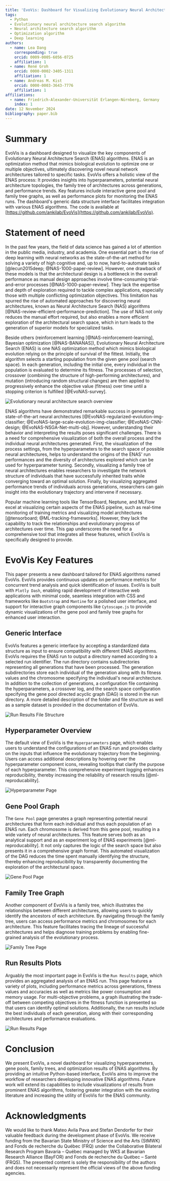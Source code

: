 ```yaml
---
title: 'EvoVis: Dashboard for Visualizing Evolutionary Neural Architecture Search Algorithms'
tags:
  - Python
  - Evolutionary neural architecture search algorithm
  - Neural architecture search algorithm
  - Optimization algorithm
  - Deep learning
authors:
  - name: Lea Dang
    corresponding: true
    orcid: 0009-0005-6056-0725
    affiliation: 1
  - name: René Groh
    orcid: 0000-0002-3405-1311
    affiliation: 1
  - name: Andreas M. Kist
    orcid: 0000-0003-3643-7776
    affiliation: 1
affiliations:
  - name: Friedrich-Alexander-Universität Erlangen-Nürnberg, Germany
    index: 1
date: 12 November 2024
bibliography: paper.bib
---
```


# Summary

EvoVis is a dashboard designed to visualize the key components of Evolutionary Neural Architecture Search (ENAS) algorithms. ENAS is an optimization method that mimics biological evolution to optimize one or multiple objectives, ultimately discovering novel neural network architectures tailored to specific tasks. EvoVis offers a holistic view of the ENAS process: It provides insights into hyperparameters, potential neural architecture topologies, the family tree of architectures across generations, and performance trends. Key features include interactive gene pool and family tree graphs, as well as performance plots for monitoring the ENAS runs. The dashboard's generic data structure interface facilitates integration with various ENAS algorithms. The code is available at [https://github.com/ankilab/EvoVis](https://github.com/ankilab/EvoVis).  

# Statement of need

In the past few years, the field of data science has gained a lot of attention in the public media, industry, and academia. One essential part is the rise of deep learning with neural networks as the state-of-the-art method for solving a variety of high cognitive and, up to now, hard-to-automate tasks [@lecun2015deep; @NAS-1000-paper-review]. However, one drawback of these models is that the architectural design is a bottleneck in the overall performance as manual design approaches involve time-consuming trial-and-error processes [@NAS-1000-paper-review]. They lack the expertise and depth of exploration required to tackle complex applications, especially those with multiple conflicting optimization objectives. This limitation has spurred the rise of automated approaches for discovering neural architectures, known as Neural Architecture Search (NAS) algorithms [@NAS-review-efficient-performance-prediction]. The use of NAS not only reduces the manual effort required, but also enables a more efficient exploration of the architectural search space, which in turn leads to the generation of superior models for specialized tasks.  

Beside others (reinforcement learning [@NAS-reinforcement-learning], Bayesian optimization [@NAS-BANANAS]), Evolutionary Neural Architecture Search (ENAS) is one NAS optimization method which mimics biological evolution relying on the principle of survival of the fittest. Initially, the algorithm selects a starting population from the given gene pool (search space). In each generation, including the initial one, every individual in the population is evaluated to determine its fitness. The processes of selection, crossover (combining the structure of high-performing architectures), and mutation (introducing random structural changes) are then applied to progressively enhance the objective value (fitness) over time until a stopping criterion is fulfilled [@EvoNAS-survey].  

![Evolutionary neural architecture search overview](./src/assets/media/evonas-overview-white.png)

ENAS algorithms have demonstrated remarkable success in generating state-of-the-art neural architectures [@EvoNAS-regularized-evolution-img-classifier; @EvoNAS-large-scale-evolution-img-classifier; @EvoNAS-CNN-design; @EvoNAS-NSGA-Net-multi-obj]. However, understanding their behavior and interpreting the results poses significant challenges. There is a need for comprehensive visualization of both the overall process and the individual neural architectures generated. First, the visualization of the process settings, from the hyperparameters to the search space of possible neural architectures, helps to understand the origins of the ENAS' run performances and the diversity of architectures explored which can be used for hyperparameter tuning. Secondly, visualizing a family tree of neural architectures enables researchers to investigate the network structure of individuals that have successfully inherited traits while converging toward an optimal solution. Finally, by visualizing aggregated performance trends of individuals across generations, researchers can gain insight into the evolutionary trajectory and intervene if necessary.  

Popular machine learning tools like TensorBoard, Neptune, and MLFlow excel at visualizing certain aspects of the ENAS pipeline, such as real-time monitoring of training metrics and visualizing model architectures [@tensorboard; @ML-tracking-frameworks]. However, they lack the capability to track the relationships and evolutionary progress of architectures over time. This gap underscores the need for a comprehensive tool that integrates all these features, which EvoVis is specifically designed to provide.  

# EvoVis Key Features

This paper presents a new dashboard tailored for ENAS algorithms named EvoVis. EvoVis provides continuous updates on performance metrics for concurrent trend analysis and quick identification of issues. EvoVis is built with `Plotly Dash`, enabling rapid development of interactive web applications with minimal code, seamless integration with CSS and frameworks like `Bootstrap` and `Mantine` for a polished user interface, and support for interactive graph components like `Cytoscape.js` to provide dynamic visualizations of the gene pool and family tree graphs for enhanced user interaction.  

## Generic Interface

EvoVis features a generic interface by accepting a standardized data structure as input to ensure compatibility with different ENAS algorithms. EvoVis requires the ENAS run to output a directory named according to a selected run identifier. The run directory contains subdirectories representing all generations that have been processed. The generation subdirectories store each individual of the generation along with its fitness values and the chromosome specifying the individual's neural architecture. In addition to the collection of generations, a configuration file containing the hyperparameters, a crossover log, and the search space configuration specifying the gene pool directed acyclic graph (DAG) is stored in the run directory. A more detailed description of the folder and file structure as well as a sample dataset is provided in the documentation of EvoVis.  

![Run Results File Structure](./src/assets/media/run-results-file-structure.png)

## Hyperparameter Overview

The default view of EvoVis is the `Hyperparameters` page, which enables users to understand the configurations of an ENAS run and provides clarity on the inputs that influence the evolutionary trajectory from the beginning. Users can access additional descriptions by hovering over the hyperparameter component icons, revealing tooltips that clarify the purpose of each hyperparameter. This comprehensive experiment logging enhances reproducibility, thereby increasing the reliability of research results [@ml-reproducability].  

![Hyperparameter Page](./src/assets/media/hyperparameter-page.png)

## Gene Pool Graph

The `Gene Pool` page generates a graph representing potential neural architectures that form each individual and thus each population of an ENAS run. Each chromosome is derived from this gene pool, resulting in a wide variety of neural architectures. This feature serves both as an analytical support and as an experiment log of ENAS experiments [@ml-reproducability]. It not only captures the logic of the search space but also presents it in a comprehensive graph format. This automated visualization of the DAG reduces the time spent manually identifying the structure, thereby enhancing reproducibility by transparently documenting the exploration of the architectural space. 

![Gene Pool Page](./src/assets/media/genepool-page.png)

## Family Tree Graph

Another component of EvoVis is a family tree, which illustrates the relationships between different architectures, allowing users to quickly identify the ancestors of each architecture. By navigating through the family tree, users can access performance metrics and chromosomes for each architecture. This feature facilitates tracing the lineage of successful architectures and helps diagnose training problems by enabling fine-grained analysis of the evolutionary process.  

![Family Tree Page](./src/assets/media/family-tree-page.png)

## Run Results Plots

Arguably the most important page in EvoVis is the `Run Results` page, which provides an aggregated analysis of an ENAS run. This page features a variety of plots, including performance metrics across generations, fitness values and accuracies as well as metrics like power consumption and memory usage. For multi-objective problems, a graph illustrating the trade-off between competing objectives in the fitness function is presented so that users can identify optimal solutions. Additionally, the run results include the best individuals of each generation, along with their corresponding architectures and performance evaluations.  

![Run Results Page](./src/assets/media/run-results-page.png)

# Conclusion

We present EvoVis, a novel dashboard for visualizing hyperparameters, gene pools, family trees, and optimization results of ENAS algorithms. By providing an intuitive Python-based interface, EvoVis aims to improve the workflow of researchers developing innovative ENAS algorithms. Future work will extend its capabilities to include visualizations of results from prominent ENAS algorithms, fostering greater integration with the existing literature and increasing the utility of EvoVis for the ENAS community.  

# Acknowledgments

We would like to thank Mateo Avila Pava and Stefan Dendorfer for their valuable feedback during the development phase of EvoVis. We receive funding from the Bavarian State Ministry of Science and the Arts (StMWK) and Fonds de recherche du Québec (FRQ) under the Collaborative Bilateral Research Program Bavaria – Québec managed by WKS at Bavarian Research Alliance (BayFOR) and Fonds de recherche du Québec – Santé (FRQS). The presented content is solely the responsibility of the authors and does not necessarily represent the official views of the above funding agencies.  
